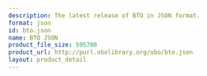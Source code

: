 ```yaml
---
description: The latest release of BTO in JSON format.
format: json
id: bto.json
name: BTO JSON
product_file_size: 595708
product_url: http://purl.obolibrary.org/obo/bto.json
layout: product_detail
---
```


